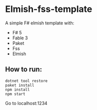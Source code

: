 # Elmish-fss-template

A simple F# elmish template with:
- F# 5
- Fable 3
- Paket
- Fss
- Elmish

## How to run:
```
dotnet tool restore
paket install
npm install
npm start
```
Go to localhost:1234
